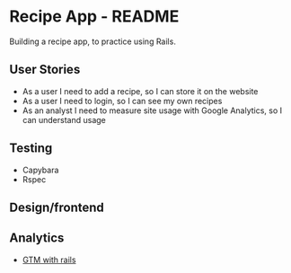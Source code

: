 # Recipe App - README

Building a recipe app, to practice using Rails.

## User Stories

* As a user I need to add a recipe, so I can store it on the website
* As a user I need to login, so I can see my own recipes
* As an analyst I need to measure site usage with Google Analytics, so I can understand usage

## Testing

* Capybara
* Rspec

## Design/frontend

## Analytics

* [GTM with rails](https://github.com/koic/gtm_rails)
